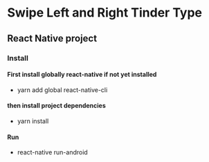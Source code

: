 # Swipe Left and Right Tinder Type

## React Native project

### Install

#### First install globally react-native if not yet installed

- yarn add global react-native-cli

#### then install project dependencies

- yarn install

#### Run

- react-native run-android
